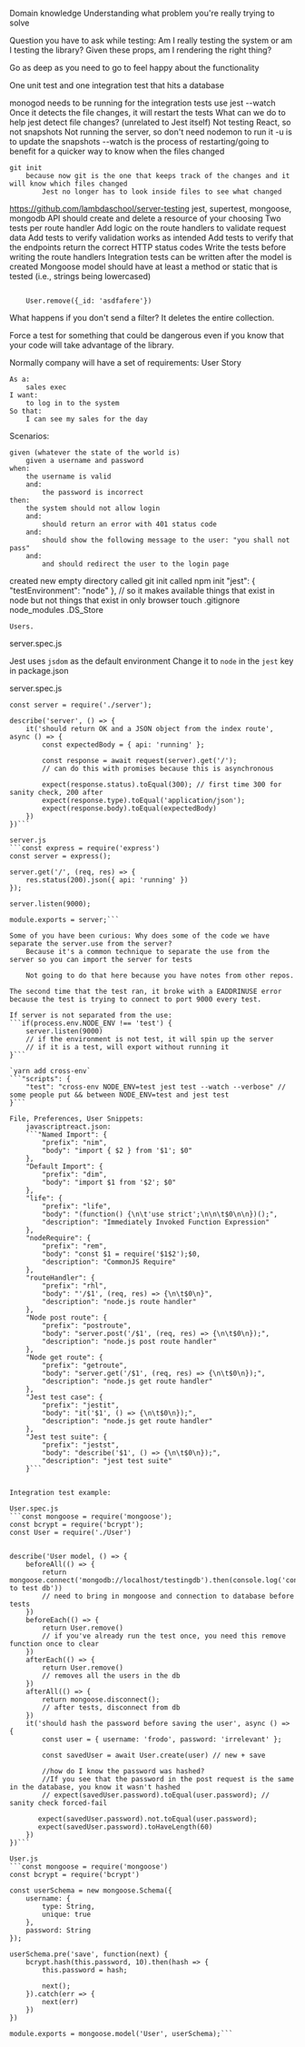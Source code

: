Domain knowledge 
    Understanding what problem you're really trying to solve

Question you have to ask while testing: Am I really testing the system or am I testing the library?
    Given these props, am I rendering the right thing?

Go as deep as you need to go to feel happy about the functionality

One unit test and one integration test that hits a database

monogod needs to be running for the integration tests
use jest
    --watch
        Once it detects the file changes, it will restart the tests
What can we do to help jest detect file changes? (unrelated to Jest itself)
    Not testing React, so not snapshots
    Not running the server, so don't need nodemon to run it
    -u is to update the snapshots
    --watch is the process of restarting/going to benefit for a quicker way to know when the files changed
    
    git init 
        because now git is the one that keeps track of the changes and it will know which files changed
            Jest no longer has to look inside files to see what changed

https://github.com/lambdaschool/server-testing
    jest, supertest, mongoose, mongodb
    API should create and delete a resource of your choosing
        Two tests per route handler
        Add logic on the route handlers to validate request data
        Add tests to verify validation works as intended
        Add tests to verify that the endpoints return the correct HTTP status codes
        Write the tests before writing the route handlers
        Integration tests can be written after the model is created
        Mongoose model should have at least a method or static that is tested
            (i.e., strings being lowercased)

```const User = {};

    User.remove({_id: 'asdfafere'})
```
What happens if you don't send a filter?  It deletes the entire collection.

Force a test for something that could be dangerous even if you know that your code will take advantage of the library.

Normally company will have a set of requirements:
User Story

    As a: 
        sales exec
    I want:
        to log in to the system
    So that:
        I can see my sales for the day
Scenarios:

    given (whatever the state of the world is)
        given a username and password
    when:
        the username is valid
        and:
            the password is incorrect
    then:
        the system should not allow login
        and:
            should return an error with 401 status code
        and:
            should show the following message to the user: "you shall not pass"
        and:
            and should redirect the user to the login page

created new empty directory
    called git init
    called npm init
    "jest": {
        "testEnvironment": "node"
    }, // so it makes available things that exist in node but not things that exist in only browser
    touch .gitignore
        node_modules
        .DS_Store

    Users.

server.spec.js

Jest uses `jsdom` as the default environment
    Change it to `node` in the `jest` key in package.json

server.spec.js
```const request = require('supertest');
const server = require('./server');

describe('server', () => {
    it('should return OK and a JSON object from the index route', async () => {
        const expectedBody = { api: 'running' };

        const response = await request(server).get('/');
        // can do this with promises because this is asynchronous

        expect(response.status).toEqual(300); // first time 300 for sanity check, 200 after
        expect(response.type).toEqual('application/json');
        expect(response.body).toEqual(expectedBody)
    })
})```

server.js
```const express = require('express')
const server = express();

server.get('/', (req, res) => {
    res.status(200).json({ api: 'running' })
});

server.listen(9000);

module.exports = server;```

Some of you have been curious: Why does some of the code we have separate the server.use from the server?
    Because it's a common technique to separate the use from the server so you can import the server for tests

    Not going to do that here because you have notes from other repos.

The second time that the test ran, it broke with a EADDRINUSE error because the test is trying to connect to port 9000 every test.

If server is not separated from the use:
```if(process.env.NODE_ENV !== 'test') {
    server.listen(9000) 
    // if the environment is not test, it will spin up the server
    // if it is a test, will export without running it
}```

`yarn add cross-env`
```"scripts": {
    "test": "cross-env NODE_ENV=test jest test --watch --verbose" // some people put && between NODE_ENV=test and jest test
}```

File, Preferences, User Snippets:
    javascriptreact.json:
    ```"Named Import": {
        "prefix": "nim",
        "body": "import { $2 } from '$1'; $0"
    },
    "Default Import": {
        "prefix": "dim",
        "body": "import $1 from '$2'; $0"
    },
    "life": {
        "prefix": "life",
        "body": "(function() {\n\t'use strict';\n\n\t$0\n\n})();",
        "description": "Immediately Invoked Function Expression"
    },
    "nodeRequire": {
        "prefix": "rem",
        "body": "const $1 = require('$1$2');$0,
        "description": "CommonJS Require"
    },
    "routeHandler": {
        "prefix": "rhl",
        "body": "'/$1', (req, res) => {\n\t$0\n}",
        "description": "node.js route handler"
    },
    "Node post route": {
        "prefix": "postroute",
        "body": "server.post('/$1', (req, res) => {\n\t$0\n});",
        "description": "node.js post route handler"
    },
    "Node get route": {
        "prefix": "getroute",
        "body": "server.get('/$1', (req, res) => {\n\t$0\n});",
        "description": "node.js get route handler"
    },
    "Jest test case": {
        "prefix": "jestit",
        "body": "it('$1', () => {\n\t$0\n});",
        "description": "node.js get route handler"
    },
    "Jest test suite": {
        "prefix": "jestst",
        "body": "describe('$1', () => {\n\t$0\n});",
        "description": "jest test suite"
    }```


Integration test example:

User.spec.js
```const mongoose = require('mongoose');
const bcrypt = require('bcrypt');
const User = require('./User')


describe('User model, () => {
    beforeAll(() => {
        return mongoose.connect('mongodb://localhost/testingdb').then(console.log('connected to test db'))
        // need to bring in mongoose and connection to database before tests
    }) 
    beforeEach(() => {
        return User.remove()
        // if you've already run the test once, you need this remove function once to clear
    })
    afterEach(() => {
        return User.remove() 
        // removes all the users in the db
    })
    afterAll(() => {
        return mongoose.disconnect();
        // after tests, disconnect from db
    }) 
    it('should hash the password before saving the user', async () => {
        const user = { username: 'frodo', password: 'irrelevant' };

        const savedUser = await User.create(user) // new + save

        //how do I know the password was hashed?  
        //If you see that the password in the post request is the same in the database, you know it wasn't hashed
        // expect(savedUser.password).toEqual(user.password); // sanity check forced-fail

       expect(savedUser.password).not.toEqual(user.password);
       expect(savedUser.password).toHaveLength(60) 
    })
})```

User.js
```const mongoose = require('mongoose')
const bcrypt = require('bcrypt')

const userSchema = new mongoose.Schema({
    username: {
        type: String,
        unique: true
    },
    password: String
});

userSchema.pre('save', function(next) {
    bcrypt.hash(this.password, 10).then(hash => {
        this.password = hash;

        next();
    }).catch(err => {
        next(err)
    })
})

module.exports = mongoose.model('User', userSchema);```
